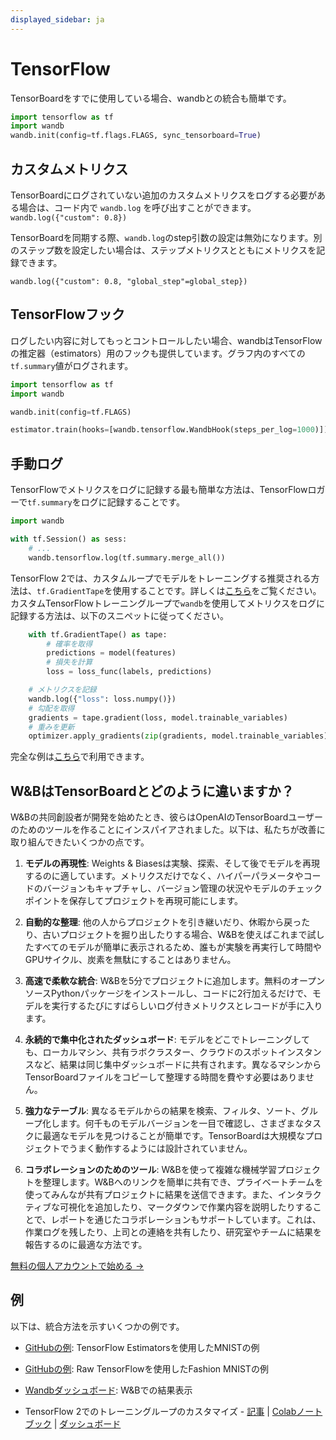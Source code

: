```yaml
---
displayed_sidebar: ja
---
```

# TensorFlow

TensorBoardをすでに使用している場合、wandbとの統合も簡単です。

```python
import tensorflow as tf
import wandb
wandb.init(config=tf.flags.FLAGS, sync_tensorboard=True)
```

## カスタムメトリクス

TensorBoardにログされていない追加のカスタムメトリクスをログする必要がある場合は、コード内で `wandb.log` を呼び出すことができます。`wandb.log({"custom": 0.8}) `

TensorBoardを同期する際、`wandb.log`のstep引数の設定は無効になります。別のステップ数を設定したい場合は、ステップメトリクスとともにメトリクスを記録できます。

`wandb.log({"custom": 0.8, "global_step"=global_step})`

## TensorFlowフック

ログしたい内容に対してもっとコントロールしたい場合、wandbはTensorFlowの推定器（estimators）用のフックも提供しています。グラフ内のすべての`tf.summary`値がログされます。

```python
import tensorflow as tf
import wandb

wandb.init(config=tf.FLAGS)

estimator.train(hooks=[wandb.tensorflow.WandbHook(steps_per_log=1000)])
```
## 手動ログ

TensorFlowでメトリクスをログに記録する最も簡単な方法は、TensorFlowロガーで`tf.summary`をログに記録することです。

```python
import wandb

with tf.Session() as sess:
    # ...
    wandb.tensorflow.log(tf.summary.merge_all())
```

TensorFlow 2では、カスタムループでモデルをトレーニングする推奨される方法は、`tf.GradientTape`を使用することです。詳しくは[こちら](https://www.tensorflow.org/tutorials/customization/custom_training_walkthrough)をご覧ください。カスタムTensorFlowトレーニングループで`wandb`を使用してメトリクスをログに記録する方法は、以下のスニペットに従ってください。

```python
    with tf.GradientTape() as tape:
        # 確率を取得
        predictions = model(features)
        # 損失を計算
        loss = loss_func(labels, predictions)

    # メトリクスを記録
    wandb.log({"loss": loss.numpy()})
    # 勾配を取得
    gradients = tape.gradient(loss, model.trainable_variables)
    # 重みを更新
    optimizer.apply_gradients(zip(gradients, model.trainable_variables))
```

完全な例は[こちら](https://www.wandb.com/articles/wandb-customizing-training-loops-in-tensorflow-2)で利用できます。
## W&BはTensorBoardとどのように違いますか？

W&Bの共同創設者が開発を始めたとき、彼らはOpenAIのTensorBoardユーザーのためのツールを作ることにインスパイアされました。以下は、私たちが改善に取り組んできたいくつかの点です。

1. **モデルの再現性**: Weights & Biasesは実験、探索、そして後でモデルを再現するのに適しています。メトリクスだけでなく、ハイパーパラメータやコードのバージョンもキャプチャし、バージョン管理の状況やモデルのチェックポイントを保存してプロジェクトを再現可能にします。

2. **自動的な整理**: 他の人からプロジェクトを引き継いだり、休暇から戻ったり、古いプロジェクトを掘り出したりする場合、W&Bを使えばこれまで試したすべてのモデルが簡単に表示されるため、誰もが実験を再実行して時間やGPUサイクル、炭素を無駄にすることはありません。

3. **高速で柔軟な統合**: W&Bを5分でプロジェクトに追加します。無料のオープンソースPythonパッケージをインストールし、コードに2行加えるだけで、モデルを実行するたびにすばらしいログ付きメトリクスとレコードが手に入ります。

4. **永続的で集中化されたダッシュボード**: モデルをどこでトレーニングしても、ローカルマシン、共有ラボクラスター、クラウドのスポットインスタンスなど、結果は同じ集中ダッシュボードに共有されます。異なるマシンからTensorBoardファイルをコピーして整理する時間を費やす必要はありません。

5. **強力なテーブル**: 異なるモデルからの結果を検索、フィルタ、ソート、グループ化します。何千ものモデルバージョンを一目で確認し、さまざまなタスクに最適なモデルを見つけることが簡単です。TensorBoardは大規模なプロジェクトでうまく動作するようには設計されていません。

6. **コラボレーションのためのツール**: W&Bを使って複雑な機械学習プロジェクトを整理します。W&Bへのリンクを簡単に共有でき、プライベートチームを使ってみんなが共有プロジェクトに結果を送信できます。また、インタラクティブな可視化を追加したり、マークダウンで作業内容を説明したりすることで、レポートを通じたコラボレーションもサポートしています。これは、作業ログを残したり、上司との連絡を共有したり、研究室やチームに結果を報告するのに最適な方法です。

[無料の個人アカウントで始める →](https://wandb.ai)

## 例

以下は、統合方法を示すいくつかの例です。

* [GitHubの例](https://github.com/wandb/examples/blob/master/examples/tensorflow/tf-estimator-mnist/mnist.py): TensorFlow Estimatorsを使用したMNISTの例

* [GitHubの例](https://github.com/wandb/examples/blob/master/examples/tensorflow/tf-cnn-fashion/train.py): Raw TensorFlowを使用したFashion MNISTの例

* [Wandbダッシュボード](https://app.wandb.ai/l2k2/examples-tf-estimator-mnist/runs/p0ifowcb): W&Bでの結果表示

* TensorFlow 2でのトレーニングループのカスタマイズ - [記事](https://www.wandb.com/articles/wandb-customizing-training-loops-in-tensorflow-2) | [Colabノートブック](https://colab.research.google.com/drive/1JCpAbjkCFhYMT7LCQ399y35TS3jlMpvM) | [ダッシュボード](https://app.wandb.ai/sayakpaul/custom_training_loops_tf)